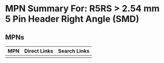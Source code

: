 



# MPN Summary For: R5RS > 2.54 mm 5 Pin Header Right Angle (SMD)

## MPNs
  

|MPN|Direct Links|Search Links|
| :--- | :--- | :--- |
||||
